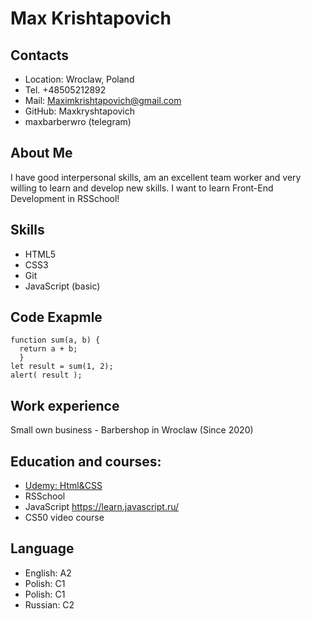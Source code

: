 # Max Krishtapovich

## Contacts

* Location: Wroclaw, Poland
* Tel. +48505212892
* Mail: Maximkrishtapovich@gmail.com
* GitHub: Maxkryshtapovich
* maxbarberwro (telegram)

## About Me

I have good interpersonal skills, am an excellent team worker and very willing to learn and develop new skills. I want to learn Front-End Development in RSSchool!

## Skills

* HTML5
* CSS3
* Git
* JavaScript (basic)

## Code Exapmle

```
function sum(a, b) {
  return a + b;
  }
let result = sum(1, 2);
alert( result );
```

## Work experience

Small own business - Barbershop in Wroclaw (Since 2020)

## Education and courses:
* [Udemy: Html&CSS](https://www.udemy.com/course/webdeveloper/learn/lecture/21632216?start=150#overview)
* RSSchool
* JavaScript https://learn.javascript.ru/
* CS50 video course

## Language

* English: A2
* Polish: C1
* Polish: C1
* Russian: C2
